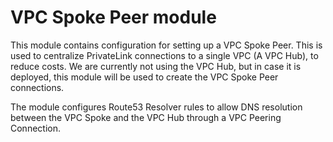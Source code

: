 # VPC Spoke Peer module

This module contains configuration for setting up a VPC Spoke Peer. This is used to centralize PrivateLink connections to a single VPC (A VPC Hub), to reduce costs. We are currently not using the VPC Hub, but in case it is deployed, this module will be used to create the VPC Spoke Peer connections.

The module configures Route53 Resolver rules to allow DNS resolution between the VPC Spoke and the VPC Hub through a VPC Peering Connection.
